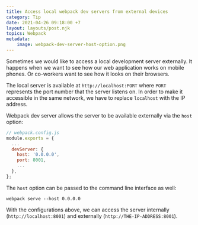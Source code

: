 ```yaml
---
title: Access local webpack dev servers from external devices
category: Tip
date: 2021-04-26 09:18:00 +7
layout: layouts/post.njk
topics: Webpack
metadata:
    image: webpack-dev-server-host-option.png
---
```


Sometimes we would like to access a local development server externally. It happens when we want to see how our web application works on mobile phones. Or co-workers want to see how it looks on their browsers.

The local server is available at `http://localhost:PORT` where `PORT` represents the port number that the server listens on. In order to make it accessible in the same network, we have to replace `localhost` with the IP address.

Webpack dev server allows the server to be available externally via the `host` option:

```js
// webpack.config.js
module.exports = {
  ...
  devServer: {
    host: '0.0.0.0',
    port: 8001,
    ...
  },
};
```

The `host` option can be passed to the command line interface as well:

```shell
webpack serve --host 0.0.0.0
```

With the configurations above, we can access the server internally (`http://localhost:8001`) and externally (`http://THE-IP-ADDRESS:8001`).
